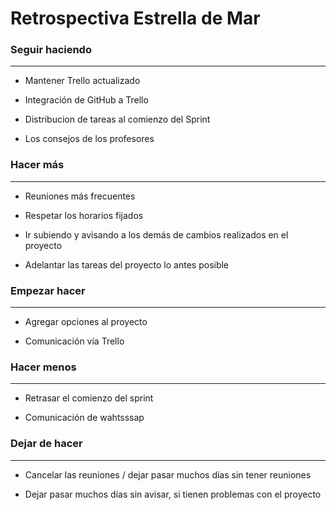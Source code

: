 # Retrospectiva Estrella de Mar

### Seguir haciendo

---
* Mantener Trello actualizado

* Integración de GitHub a Trello

* Distribucion de tareas al comienzo del Sprint

* Los consejos de los profesores


### Hacer más

---
* Reuniones más frecuentes

* Respetar los horarios fijados

* Ir subiendo y avisando a los demás de cambios realizados en el proyecto

* Adelantar las tareas del proyecto lo antes posible



### Empezar hacer 

---

* Agregar opciones al proyecto

* Comunicación vía Trello


### Hacer menos

---

* Retrasar el comienzo del sprint

* Comunicación de wahtsssap


### Dejar de hacer

---
* Cancelar las reuniones / dejar pasar muchos días sin tener reuniones

* Dejar pasar muchos días sin avisar, si tienen problemas con el proyecto